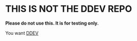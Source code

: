 # THIS IS NOT THE DDEV REPO

**Please do not use this. It is for testing only.**

You want [DDEV](https://github.com/ddev/ddev)

